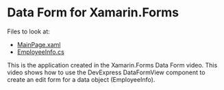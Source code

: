 # Data Form for Xamarin.Forms

Files to look at:

- [MainPage.xaml](CS/DataForm/MainPage.xaml)
- [EmployeeInfo.cs](CS/DataForm/EmployeeInfo.cs)

This is the application created in the Xamarin.Forms Data Form video. This video shows how to use the DevExpress DataFormView component to create an edit form for a data object (EmployeeInfo).
